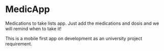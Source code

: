  MedicApp
=====

Medications to take lists app. Just add the medications and dosis and we will remind when to take it!

This is a mobile first app on development as an university project requirement.
